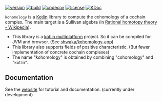 [![version](https://img.shields.io/badge/dynamic/xml?label=version&query=%2F%2Fmetadata%2Fversioning%2Flatest&url=https%3A%2F%2Fshwaka.github.io%2Fmaven%2Fcom%2Fgithub%2Fshwaka%2Fkohomology%2Fkohomology%2Fmaven-metadata.xml)](https://shwaka.github.io/maven/com/github/shwaka/kohomology/)
[![build](https://github.com/shwaka/kohomology/actions/workflows/main.yml/badge.svg)](https://github.com/shwaka/kohomology/actions/workflows/main.yml)
[![codecov](https://codecov.io/gh/shwaka/kohomology/branch/main/graph/badge.svg?token=kTXiaOtBj1)](https://codecov.io/gh/shwaka/kohomology)
[![license](https://img.shields.io/github/license/shwaka/kohomology)](https://github.com/shwaka/kohomology/blob/main/LICENSE)
[![KDoc](https://img.shields.io/badge/dynamic/json?color=lightgray&label=KDoc&query=percent&suffix=%25&url=https%3A%2F%2Fshwaka.github.io%2Fkohomology%2Fdokka%2Fcoverage.json&logo=kotlin&logoColor=orange)](https://shwaka.github.io/kohomology/dokka/index.html)

`kohomology` is a [Kotlin](https://kotlinlang.org/) library to compute the cohomology of a cochain complex. The main target is a Sullivan algebra (in [Rational homotopy theory - Wikipedia](https://en.wikipedia.org/wiki/Rational_homotopy_theory)).

- This library is a [kotlin multiplatform](https://kotlinlang.org/docs/multiplatform.html) project. So it can be compiled for JVM and browser. (See [shwaka/kohomology-app](https://github.com/shwaka/kohomology-app))
- This library also supports fields of positive characteristic. (But fewer implementation of concrete cochain complexes)
- The name "*ko*homology" is obtained by combining "cohomology" and "kotlin".

## Documentation
See the [website](https://shwaka.github.io/kohomology/index.html) for tutorial and documentation. (currently under development)
